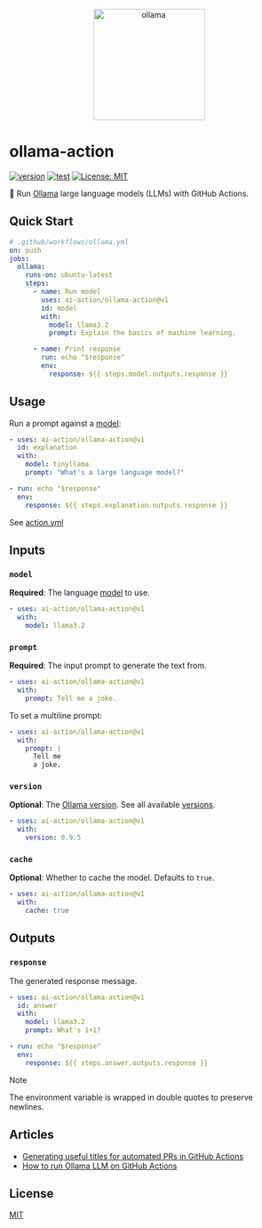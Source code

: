 <p align="center">
  <img alt="ollama" height="200px" src="https://raw.githubusercontent.com/ai-action/assets/master/logos/ollama.svg">
</p>

# ollama-action

[![version](https://badgen.net/github/release/ai-action/ollama-action)](https://github.com/ai-action/ollama-action/releases)
[![test](https://github.com/ai-action/ollama-action/actions/workflows/test.yml/badge.svg)](https://github.com/ai-action/ollama-action/actions/workflows/test.yml)
[![License: MIT](https://img.shields.io/badge/License-MIT-blue.svg)](https://opensource.org/licenses/MIT)

🦙 Run [Ollama](https://ollama.com/) large language models (LLMs) with GitHub Actions.

## Quick Start

```yaml
# .github/workflows/ollama.yml
on: push
jobs:
  ollama:
    runs-on: ubuntu-latest
    steps:
      - name: Run model
        uses: ai-action/ollama-action@v1
        id: model
        with:
          model: llama3.2
          prompt: Explain the basics of machine learning.

      - name: Print response
        run: echo "$response"
        env:
          response: ${{ steps.model.outputs.response }}
```

## Usage

Run a prompt against a [model](https://ollama.com/library):

```yaml
- uses: ai-action/ollama-action@v1
  id: explanation
  with:
    model: tinyllama
    prompt: "What's a large language model?"

- run: echo "$response"
  env:
    response: ${{ steps.explanation.outputs.response }}
```

See [action.yml](action.yml)

## Inputs

### `model`

**Required**: The language [model](https://ollama.com/library) to use.

```yaml
- uses: ai-action/ollama-action@v1
  with:
    model: llama3.2
```

### `prompt`

**Required**: The input prompt to generate the text from.

```yaml
- uses: ai-action/ollama-action@v1
  with:
    prompt: Tell me a joke.
```

To set a multiline prompt:

```yaml
- uses: ai-action/ollama-action@v1
  with:
    prompt: |
      Tell me
      a joke.
```

### `version`

**Optional**: The [Ollama version](https://github.com/ai-action/setup-ollama#version). See all available [versions](https://github.com/ollama/ollama/releases).

```yaml
- uses: ai-action/ollama-action@v1
  with:
    version: 0.9.5
```

### `cache`

**Optional**: Whether to cache the model. Defaults to `true`.

```yaml
- uses: ai-action/ollama-action@v1
  with:
    cache: true
```

## Outputs

### `response`

The generated response message.

```yaml
- uses: ai-action/ollama-action@v1
  id: answer
  with:
    model: llama3.2
    prompt: What's 1+1?

- run: echo "$response"
  env:
    response: ${{ steps.answer.outputs.response }}
```

> [!NOTE]
> The environment variable is wrapped in double quotes to preserve newlines.

## Articles

- [Generating useful titles for automated PRs in GitHub Actions](https://jacobtomlinson.dev/posts/2025/generating-useful-titles-for-automated-prs-in-github-actions/)
- [How to run Ollama LLM on GitHub Actions](https://medium.com/@remarkablemark/how-to-run-ollama-large-language-models-llm-on-github-actions-for-free-bb4219d09a29)

## License

[MIT](LICENSE)
